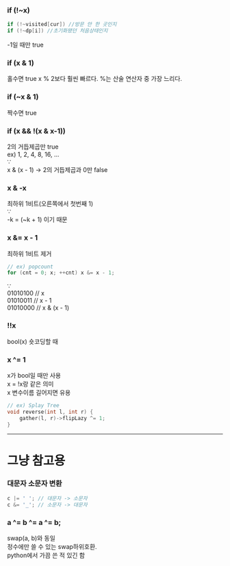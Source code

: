 ### if (!~x)
```cpp
if (!~visited[cur]) //방문 안 한 곳인지
if (!~dp[i]) //초기화됐던 처음상태인지
```
-1일 때만 true


### if (x & 1)
홀수면 true
x % 2보다 훨씬 빠르다. %는 산술 연산자 중 가장 느리다.

### if (~x & 1)
짝수면 true

### if (x && !(x & x-1))
2의 거듭제곱만 true   
ex) 1, 2, 4, 8, 16, ...   
$\because$   
x & (x - 1) ->  2의 거듭제곱과 0만 false

### x & -x
최하위 1비트(오른쪽에서 첫번째 1)   
$\because$   
-k = (~k + 1) 이기 때문

### x &= x - 1
최하위 1비트 제거
```cpp
// ex) popcount
for (cnt = 0; x; ++cnt) x &= x - 1;
```
$\because$   
01010100 // x   
01010011 // x - 1   
01010000 // x & (x - 1)   

### !!x
bool(x) 숏코딩할 때

### x ^= 1
x가 bool일 때만 사용   
x = !x랑 같은 의미   
x 변수이름 길어지면 유용
```cpp
// ex) Splay Tree
void reverse(int l, int r) {
    gather(l, r)->flipLazy ^= 1;
}
```



---
# 그냥 참고용

### 대문자 소문자 변환
```cpp
c |= ' '; // 대문자 -> 소문자 
c &= '_'; // 소문자 -> 대문자
```

### a ^= b ^= a ^= b;
swap(a, b)와 동일   
정수에만 쓸 수 있는 swap하위호환.   
python에서 가끔 쓴 적 있긴 함